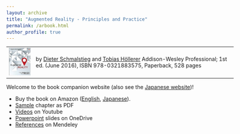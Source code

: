 ```yaml
---
layout: archive
title: "Augmented Reality - Principles and Practice"
permalink: /arbook.html
author_profile: true
---
```


<table style="width: 600px;" border="0">
<tr><td>
<a hreef="https://ws-na.amazon-adsystem.com/widgets/q?ServiceVersion=20070822&OneJS=1&Operation=GetAdHtml&MarketPlace=US&source=ac&ref=qf_sp_asin_til&ad_type=product_link&tracking_id=schmalstieg-20&marketplace=amazon&region=US&placement=0321883578&asins=0321883578&linkId=4fc3f6f3739c3a74378ca41699212330&show_border=false&link_opens_in_new_window=false&price_color=333333&title_color=0066C0&bg_color=FFFFFF"><img src="/images/arbook.jpg"></a>
</td><td>
by <a href="http://dieterschmalstieg.me/">Dieter Schmalstieg</a> and 
<a href="https://www.cs.ucsb.edu/~holl/">Tobias Höllerer</a>
Addison-Wesley Professional; 1st ed. (June 2016),
ISBN 978-0321883575, 
Paperback, 528 pages
</td></tr></table>


Welcome to the book companion website (also see the <a href="https://sites.google.com/view/ar-textbook/">Japanese website</a>)!


- Buy the book on Amazon (<a href="https://www.amazon.com/Augmented-Reality-Principles-Practice-Usability/dp/0321883578/ref=as_sl_pc_qf_sp_asin_til?tag=schmalstieg-20&linkCode=w00&linkId=004f0b8e9499cd20a5ebd3ec10e32f07&creativeASIN=0321883578">English</a>, 
<a href="http://amzn.asia/11W1iAq">Japanese</a>).
- <a href="https://arbook.icg.tugraz.at/Schmalstieg-2016-AW">Sample</a> chapter as PDF
- <a href="https://www.youtube.com/embed/videoseries?list=PLlDsBa-6PMG3Kb-WTog_65VnkN-cjXIIy">Videos</a> on Youtube
- <a href="https://1drv.ms/u/s!Arq0MT3_DYRchy9xMruE5QKi6EPW?e=zKEEDW">Powerpoint</a> slides on OneDrive
- <a href="https://www.mendeley.com/community/ar-book-public/">References</a> on Mendeley
